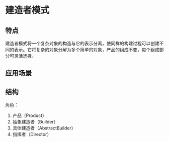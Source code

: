 # 建造者模式
## 特点
建造者模式将一个复杂对象的构造与它的表示分离，使同样的构建过程可以创建不同的表示。它将复杂的对象分解为多个简单的对象，产品的组成不变，每个组成部分可灵活选择。

## 应用场景

## 结构
角色：
1. 产品（Product）
2. 抽象建造者（Builder）
3. 具体建造者（AbstractBuilder）
4. 指挥者（Director）
